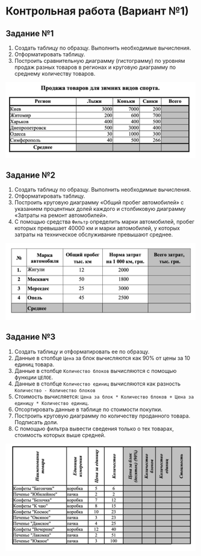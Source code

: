 # Контрольная работа (Вариант №1)

## Задание №1

1. Создать таблицу по образцу. Выполнить необходимые вычисления.
2. Отформатировать таблицу.
3. Построить сравнительную диаграмму (гистограмму) по уровням продаж разных товаров в
регионах и круговую диаграмму по среднему количеству товаров.

![alt text](image.png)

## Задание №2

1. Создать таблицу по образцу. Выполнить необходимые вычисления.
2. Отформатировать таблицу.
3. Построить круговую диаграмму «Общий пробег автомобилей» с указанием процентных долей каждого и столбиковую диаграмму «Затраты на ремонт автомобилей».
4. С помощью средства `Фильтр` определить марки автомобилей, пробег которых превышает 40000 км и марки автомобилей, у которых затраты на техническое обслуживание превышают среднее.

![alt text](image-1.png)

## Задание №3

1. Создать таблицу и отформатировать ее по образцу.
2. Данные в столбце `Цена` за блок вычисляются как 90% от цены за 10 единиц товара.
3. Данные в столбце `Количество блоков` вычисляются с помощью функции `ЦЕЛОЕ`.
4. Данные в столбце `Количество единиц` вычисляются как разность `Количество - Количество блоков`
5. Стоимость вычисляется: `Цена за блок * Количество блоков + Цена за единицу * Количество единиц`.
6. Отсортировать данные в таблице по стоимости покупки.
7. Построить круговую диаграмму по количеству проданного товара. Подписать доли.
8. С помощью фильтра вывести сведения только о тех товарах, стоимость которых выше средней.

![alt text](image-3.png)
